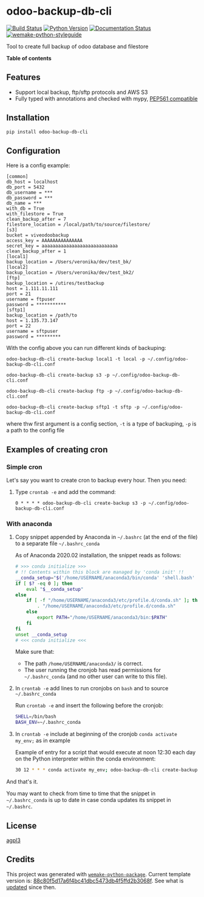 # odoo-backup-db-cli

[![Build Status](https://github.com/ventor-tech/odoo-backup-db-cli/workflows/test/badge.svg?branch=main&event=push)](https://github.com/ventor-tech/odoo-backup-db-cli/actions?query=workflow%3Atest)
[![Python Version](https://img.shields.io/pypi/pyversions/odoo-backup-db-cli.svg)](https://pypi.org/project/odoo-backup-db-cli/)
[![Documentation Status](https://readthedocs.org/projects/odoo-backup-db-cli/badge/?version=latest)](https://odoo-backup-db-cli.readthedocs.io/en/latest/?badge=latest)
[![wemake-python-styleguide](https://img.shields.io/badge/style-wemake-000000.svg)](https://github.com/wemake-services/wemake-python-styleguide)

Tool to create full backup of odoo database and filestore

**Table of contents**

## Features
- Support local backup, ftp/sftp protocols and AWS S3
- Fully typed with annotations and checked with mypy, [PEP561 compatible](https://www.python.org/dev/peps/pep-0561/)

## Installation

```bash
pip install odoo-backup-db-cli
```

## Configuration

Here is a config example:
 ```
[common]
db_host = localhost
db_port = 5432
db_username = ***
db_password = ***
db_name = ***
with_db = True
with_filestore = True
clean_backup_after = 7
filestore_location = /local/path/to/source/filestore/
[s3]
bucket = viveodoobackup
access_key = AAAAAAAAAAAAAAA
secret_key = aaaaaaaaaaaaaaaaaaaaaaaaaaaa
clean_backup_after = 1
[local1]
backup_location = /Users/veronika/dev/test_bk/
[local2]
backup_location = /Users/veronika/dev/test_bk2/
[ftp]
backup_location = /utires/testbackup
host = 1.111.11.111
port = 21
username = ftpuser
password = ***********
[sftp1]
backup_location = /path/to
host = 1.135.73.147
port = 22
username = sftpuser
password = *********
 ```

With the config above you can run different kinds of backuping:

`odoo-backup-db-cli create-backup local1 -t local -p ~/.config/odoo-backup-db-cli.conf`

`odoo-backup-db-cli create-backup s3 -p ~/.config/odoo-backup-db-cli.conf`

`odoo-backup-db-cli create-backup ftp -p ~/.config/odoo-backup-db-cli.conf`

`odoo-backup-db-cli create-backup sftp1 -t sftp -p ~/.config/odoo-backup-db-cli.conf`

where thw first argument is a config section, `-t` is a type of backuping, `-p` is a path to the config file


## Examples of creating cron

### Simple cron

Let's say you want to create cron to backup every hour.
Then you need:

1. Type `crontab -e` and add the command:

    `0 * * * * odoo-backup-db-cli create-backup s3 -p ~/.config/odoo-backup-db-cli.conf`

### With anaconda

1. Copy snippet appended by Anaconda in `~/.bashrc` (at the end of the file) to a separate file `~/.bashrc_conda`

    As of Anaconda 2020.02 installation, the snippet reads as follows:

    ```bash
    # >>> conda initialize >>>
    # !! Contents within this block are managed by 'conda init' !!
    __conda_setup="$('/home/USERNAME/anaconda3/bin/conda' 'shell.bash' 'hook' 2> /dev/null)"
    if [ $? -eq 0 ]; then
        eval "$__conda_setup"
    else
        if [ -f "/home/USERNAME/anaconda3/etc/profile.d/conda.sh" ]; then
            . "/home/USERNAME/anaconda3/etc/profile.d/conda.sh"
        else
            export PATH="/home/USERNAME/anaconda3/bin:$PATH"
        fi
    fi
    unset __conda_setup
    # <<< conda initialize <<<
    ```

    Make sure that:

    - The path `/home/USERNAME/anaconda3/` is correct.
    - The user running the cronjob has read permissions for `~/.bashrc_conda` (and no other user can write to this file).

2. In `crontab -e` add lines to run cronjobs on `bash` and to source `~/.bashrc_conda`

    Run `crontab -e` and insert the following before the cronjob:

    ```bash
    SHELL=/bin/bash
    BASH_ENV=~/.bashrc_conda
    ```

3. In `crontab -e` include at beginning of the cronjob `conda activate my_env;` as in example

    Example of entry for a script that would execute at noon 12:30 each day on the Python interpreter within the conda environment:

    ```bash
    30 12 * * * conda activate my_env; odoo-backup-db-cli create-backup production_local_with_filestore; conda deactivate
    ```

And that's it.

You may want to check from time to time that the snippet in `~/.bashrc_conda` is up to date in case conda updates its snippet in `~/.bashrc`.

## License

[agpl3](https://github.com/ventor-tech/odoo-backup-db-cli/blob/master/LICENSE)

## Credits

This project was generated with [`wemake-python-package`](https://github.com/wemake-services/wemake-python-package). Current template version is: [88c80f5d17a6f4bc41dbc5473db4f5ffd2b3068f](https://github.com/wemake-services/wemake-python-package/tree/88c80f5d17a6f4bc41dbc5473db4f5ffd2b3068f). See what is [updated](https://github.com/wemake-services/wemake-python-package/compare/88c80f5d17a6f4bc41dbc5473db4f5ffd2b3068f...master) since then.
